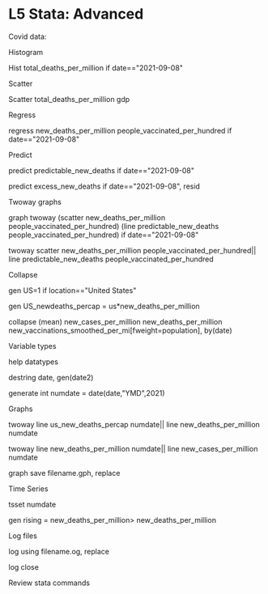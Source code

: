 # L5 Stata: Advanced

Covid data:

Histogram

Hist total_deaths_per_million if date=="2021-09-08"

Scatter

Scatter total_deaths_per_million gdp

Regress

regress new_deaths_per_million people_vaccinated_per_hundred if
date==\"2021-09-08\"

Predict

predict predictable_new_deaths if date==\"2021-09-08\"

predict excess_new_deaths if date==\"2021-09-08\", resid

Twoway graphs

graph twoway (scatter new_deaths_per_million
people_vaccinated_per_hundred) (line predictable_new_deaths
people_vaccinated_per_hundred) if date=="2021-09-08"

twoway scatter new_deaths_per_million people_vaccinated_per_hundred\|\|
line predictable_new_deaths people_vaccinated_per_hundred

Collapse

gen US=1 if location=="United States"

gen US_newdeaths_percap = us\*new_deaths_per_million

collapse (mean) new_cases_per_million new_deaths_per_million
new_vaccinations_smoothed_per_mi\[fweight=population\], by(date)

Variable types

help datatypes

destring date, gen(date2)

generate int numdate = date(date,\"YMD\",2021)

Graphs

twoway line us_new_deaths_percap numdate\|\| line
new_deaths_per_million numdate

twoway line new_deaths_per_million numdate\|\| line
new_cases_per_million numdate

graph save filename.gph, replace

Time Series

tsset numdate

gen rising = new_deaths_per_million\> new_deaths_per_million

Log files

log using filename.og, replace

log close

Review stata commands